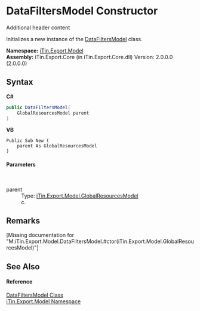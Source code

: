 # DataFiltersModel Constructor 
Additional header content 

Initializes a new instance of the <a href="T_iTin_Export_Model_DataFiltersModel">DataFiltersModel</a> class.

**Namespace:**&nbsp;<a href="N_iTin_Export_Model">iTin.Export.Model</a><br />**Assembly:**&nbsp;iTin.Export.Core (in iTin.Export.Core.dll) Version: 2.0.0.0 (2.0.0.0)

## Syntax

**C#**<br />
``` C#
public DataFiltersModel(
	GlobalResourcesModel parent
)
```

**VB**<br />
``` VB
Public Sub New ( 
	parent As GlobalResourcesModel
)
```


#### Parameters
&nbsp;<dl><dt>parent</dt><dd>Type: <a href="T_iTin_Export_Model_GlobalResourcesModel">iTin.Export.Model.GlobalResourcesModel</a><br />c.</dd></dl>

## Remarks
\[Missing <remarks> documentation for "M:iTin.Export.Model.DataFiltersModel.#ctor(iTin.Export.Model.GlobalResourcesModel)"\]

## See Also


#### Reference
<a href="T_iTin_Export_Model_DataFiltersModel">DataFiltersModel Class</a><br /><a href="N_iTin_Export_Model">iTin.Export.Model Namespace</a><br />